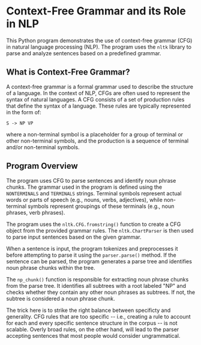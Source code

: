# Context-Free Grammar and its Role in NLP

This Python program demonstrates the use of context-free grammar (CFG) in natural language processing (NLP). The program uses the `nltk` library to parse and analyze sentences based on a predefined grammar.

## What is Context-Free Grammar?

A context-free grammar is a formal grammar used to describe the structure of a language. In the context of NLP, CFGs are often used to represent the syntax of natural languages. A CFG consists of a set of production rules that define the syntax of a language. These rules are typically represented in the form of:

`S -> NP VP`

where a non-terminal symbol is a placeholder for a group of terminal or other non-terminal symbols, and the production is a sequence of terminal and/or non-terminal symbols.

## Program Overview

The program uses CFG to parse sentences and identify noun phrase chunks. The grammar used in the program is defined using the `NONTERMINALS` and `TERMINALS` strings. Terminal symbols represent actual words or parts of speech (e.g., nouns, verbs, adjectives), while non-terminal symbols represent groupings of these terminals (e.g., noun phrases, verb phrases).

The program uses the `nltk.CFG.fromstring()` function to create a CFG object from the provided grammar rules. The `nltk.ChartParser` is then used to parse input sentences based on the given grammar.

When a sentence is input, the program tokenizes and preprocesses it before attempting to parse it using the `parser.parse()` method. If the sentence can be parsed, the program generates a parse tree and identifies noun phrase chunks within the tree.

The `np_chunk()` function is responsible for extracting noun phrase chunks from the parse tree. It identifies all subtrees with a root labeled "NP" and checks whether they contain any other noun phrases as subtrees. If not, the subtree is considered a noun phrase chunk.

The trick here is to strike the right balance between specificty and generality. CFG rules that are too specific -- i.e., creating a rule to account for each and every specific sentence structure in the corpus -- is not scalable. Overly broad rules, on the other hand, will lead to the parser accepting sentences that most people would consider ungrammatical.

